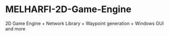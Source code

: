 # MELHARFI-2D-Game-Engine
2D Game Engine + Network Library + Waypoint generation + Windows GUI and more
